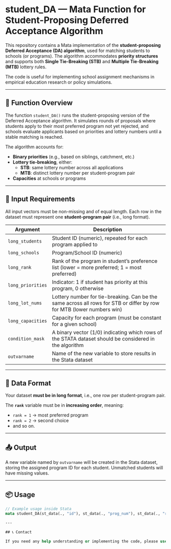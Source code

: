 # student_DA — Mata Function for Student-Proposing Deferred Acceptance Algorithm

This repository contains a Mata implementation of the **student-proposing Deferred Acceptance (DA) algorithm**, used for matching students to schools (or programs). The algorithm accommodates **priority structures** and supports both **Single Tie-Breaking (STB)** and **Multiple Tie-Breaking (MTB)** lottery rules.

The code is useful for implementing school assignment mechanisms in empirical education research or policy simulations.

---

## 📌 Function Overview

The function `student_DA()` runs the student-proposing version of the Deferred Acceptance algorithm. It simulates rounds of proposals where students apply to their most preferred program not yet rejected, and schools evaluate applicants based on priorities and lottery numbers until a stable matching is reached.

The algorithm accounts for:
- **Binary priorities** (e.g., based on siblings, catchment, etc.)
- **Lottery tie-breaking**, either:
  - **STB**: same lottery number across all applications
  - **MTB**: distinct lottery number per student-program pair
- **Capacities** at schools or programs

---

## 🧾 Input Requirements

All input vectors must be non-missing and of equal length. Each row in the dataset must represent one **student-program pair** (i.e., long format).

| Argument         | Description |
|------------------|-------------|
| `long_students`  | Student ID (numeric), repeated for each program applied to |
| `long_schools`   | Program/School ID (numeric) |
| `long_rank`      | Rank of the program in student’s preference list (lower = more preferred; 1 = most preferred) |
| `long_priorities`| Indicator: 1 if student has priority at this program, 0 otherwise |
| `long_lot_nums`  | Lottery number for tie-breaking. Can be the same across all rows for STB or differ by row for MTB (lower numbers win) |
| `long_capacities`| Capacity for each program (must be constant for a given school) |
| `condition_mask` | A binary vector (1/0) indicating which rows of the STATA dataset should be considered in the algorithm |
| `outvarname`     | Name of the new variable to store results in the Stata dataset |

---

## 📐 Data Format

Your dataset **must be in long format**, i.e., one row per student-program pair.

The **`rank`** variable must be in **increasing order**, meaning:
- `rank = 1` → most preferred program
- `rank = 2` → second choice
- and so on.

---

## 📤 Output

A new variable named by `outvarname` will be created in the Stata dataset, storing the assigned program ID for each student. Unmatched students will have missing values.

---

## 📦 Usage

```stata
// Example usage inside Stata
mata student_DA(st_data(., "id"), st_data(., "prog_num"), st_data(., "rank"), st_data(., "prior"), st_data(., "lottery_STB"), st_data(., "school_cap"), st_data(., "mask"), "placement_alg")

---

## 📞 Contact

If you need any help understanding or implementing the code, please use any of the contact links you can find on my webpage: [www.albertoantonello.com](www.albertoantonello.com).
